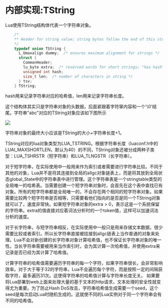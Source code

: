 # 内部实现:TString

Lua使用TString结构体代表一个字符串对象。

``` C
    /* 
    ** Header for string value; string bytes follow the end of this structure 
    */  
    typedef union TString {  
      L_Umaxalign dummy;  /* ensures maximum alignment for strings */  
      struct {  
        CommonHeader;  
        lu_byte extra;  /* reserved words for short strings; "has hash" for longs */  
        unsigned int hash;  
        size_t len;  /* number of characters in string */  
      } tsv;  
    } TString; 
```


hash用来记录字符串对应的哈希值，len用来记录字符串长度。

这个结构体其实只是字符串对象的头数据，后面紧跟着字符窜内容和一个'\0'结尾。字符串"abc"对应的TString对象应该如下图所示

![](https://git.gitbook.com/raw/wyyhzc/gifs/master/1360054355_6651.png?token=d3l5aHpjOjkyODA1MGVkLTMxZDEtNDFmOS04MjY3LWU1YzdmNjU4M2U3Nw%3D%3D)

字符串对象的最终大小应该是TString的大小+字符串长度+1。

TString对应的lua对象类型为LUA_TSTRING。根据字符串长度（luaconf.h中的LUAI_MAXSHORTLEN，默认为40）的不同，TString对象还被分成两种子类型：LUA_TSHRSTR（短字符串）和LUA_TLNGSTR（长字符串）。

对于短字符串，在实际使用中一般用来作为索引或者需要进行字符串比较。不同于其他的对象，Lua并不是将其连接到全局的allgc对象链表上，而是将其放到全局状态global_State中的字符串表中进行管理。这个字符串表是一个stringtable类型的全局唯一的哈希表。当需要创建一个短字符串对象时，会首先在这个表中查找已有对象。所有的短字符串都是全局唯一的，不会存在两个相同的短字符串对象。如果需要比较两个短字符串是否相等，只需要看他们指向的是否是同一个TString对象就可以了，速度非常快。如果短字符串对象的extra > 0，表示这是一个系统保留的字符串。extra的值直接对应着词法分析时的一个token值，这样可以加速词法分析的速度。

对于长字符串，与短字符串相反，在实际使用中一般只是用来存储文本数据，很少需要比较或者索引。所以长字符串直接被挂接到allgc链表上当作普通的对象来处理。Lua不会对新创建的长字符串对象计算哈希值，也不保证长字符串对象的唯一性。当长字符串需要被用来当作索引时，会为其计算一次哈希值，并使用extra来记录是否已经为其计算了哈希值。

计算字符串的哈希值需要遍历字符串的每一个字符，如果字符串很长，会非常影响效率。对于大于等于32的字符串，Lua不会遍历每个字符，而是按照一定的间隔获取字符，最多遍历31次。这使得字符串的哈希值计算与字符串长度无关。
如果要将Lua部署到web上面来处理大量的基于文本的http请求，文本处理的安全性就变得尤为重要。为了防止Hash DoS攻击，字符串哈希值生成需要一个seed，这个seed是每次启动Lua时随机生成的。这就使不同的Lua实例对于同一个字符串会有不同的哈希值。 